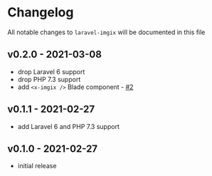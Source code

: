 # Changelog

All notable changes to `laravel-imgix` will be documented in this file

## v0.2.0 - 2021-03-08

- drop Laravel 6 support
- drop PHP 7.3 support
- add `<x-imgix />` Blade component - [#2](https://github.com/Astrotomic/laravel-imgix/pull/2)

## v0.1.1 - 2021-02-27

-   add Laravel 6 and PHP 7.3 support

## v0.1.0 - 2021-02-27

-   initial release
